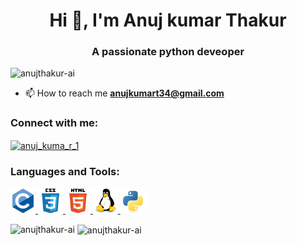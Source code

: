<h1 align="center">Hi 👋, I'm Anuj kumar Thakur</h1>
<h3 align="center">A passionate python deveoper</h3>

<p align="left"> <img src="https://komarev.com/ghpvc/?username=anujthakur-ai&label=Profile%20views&color=0e75b6&style=flat" alt="anujthakur-ai" /> </p>


- 📫 How to reach me **anujkumart34@gmail.com**

<h3 align="left">Connect with me:</h3>
<p align="left">
<a href="https://instagram.com/anuj_kuma_r_1" target="blank"><img align="center" src="https://raw.githubusercontent.com/rahuldkjain/github-profile-readme-generator/master/src/images/icons/Social/instagram.svg" alt="anuj_kuma_r_1" height="30" width="40" /></a>
</p>

<h3 align="left">Languages and Tools:</h3>
<p align="left"> <a href="https://www.cprogramming.com/" target="_blank" rel="noreferrer"> <img src="https://raw.githubusercontent.com/devicons/devicon/master/icons/c/c-original.svg" alt="c" width="40" height="40"/> </a> <a href="https://www.w3schools.com/css/" target="_blank" rel="noreferrer"> <img src="https://raw.githubusercontent.com/devicons/devicon/master/icons/css3/css3-original-wordmark.svg" alt="css3" width="40" height="40"/> </a> <a href="https://www.w3.org/html/" target="_blank" rel="noreferrer"> <img src="https://raw.githubusercontent.com/devicons/devicon/master/icons/html5/html5-original-wordmark.svg" alt="html5" width="40" height="40"/> </a> <a href="https://www.linux.org/" target="_blank" rel="noreferrer"> <img src="https://raw.githubusercontent.com/devicons/devicon/master/icons/linux/linux-original.svg" alt="linux" width="40" height="40"/> </a> <a href="https://www.python.org" target="_blank" rel="noreferrer"> <img src="https://raw.githubusercontent.com/devicons/devicon/master/icons/python/python-original.svg" alt="python" width="40" height="40"/> </a> </p>

<p><img align="left" src="https://github-readme-stats.vercel.app/api/top-langs?username=anujthakur-ai&show_icons=true&locale=en&layout=compact" alt="anujthakur-ai" /></p>

<p>&nbsp;<img align="center" src="https://github-readme-stats.vercel.app/api?username=anujthakur-ai&show_icons=true&locale=en" alt="anujthakur-ai" /></p>
